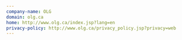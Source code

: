 ```yaml
---
company-name: OLG
domain: olg.ca
home: http://www.olg.ca/index.jsp?lang=en
privacy-policy: http://www.olg.ca/privacy_policy.jsp?privacy=web
---
```





